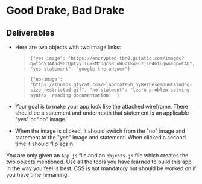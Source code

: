 # Good Drake, Bad Drake

## Deliverables

- Here are two objects with two image links:

   > `{"yes-image": "https://encrypted-tbn0.gstatic.com/images?q=tbn%3AANd9GcQptvy1IuxkMzOgcsR_uWucIkwE67jI04GfUg&usqp=CAU", "yes-statement": "google the answer"}`
   
   > `{"no-image": "https://thumbs.gfycat.com/ElaborateShinyBernesemountaindog-size_restricted.gif", "no-statment": "learn problem solving, syntax, reading documentation"  }`

- Your goal is to make your app look like the attached wireframe. There should be a statement and underneath that statement is an applicable "yes" or "no" image. 

- When the image is clicked, it should switch from the "no" image and statement to the "yes" image and statement. When clicked a second time it should flip again. 

You are only given an `App.js` file and an `objects.js` file which creates the two objects mentioned. Use all the tools you have learned to build this app in the way you feel is best. CSS is not mandatory but should be worked on if you have time remaining.